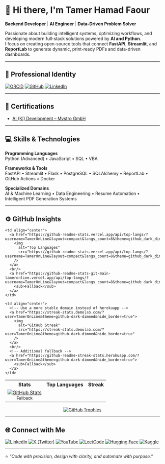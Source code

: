 # 👋 Hi there, I'm Tamer Hamad Faour

**Backend Developer** | **AI Engineer** | **Data-Driven Problem Solver**

Passionate about building intelligent systems, optimizing workflows, and developing modern full-stack solutions powered by **AI and Python**.  
I focus on creating open-source tools that connect **FastAPI**, **Streamlit**, and **ReportLab** to generate dynamic, print-ready PDFs and data-driven dashboards.

---

## 🪪 Professional Identity

[![ORCID](https://img.shields.io/badge/ORCID-0009--0009--3002--1770-brightgreen?logo=orcid&logoColor=white)](https://orcid.org/0009-0009-3002-1770)
[![GitHub](https://img.shields.io/badge/GitHub-TamerOnLine-181717?logo=github)](https://github.com/TamerOnLine)
[![LinkedIn](https://img.shields.io/badge/LinkedIn-Profile-blue?logo=linkedin)](https://linkedin.com/in/tameronline)


---

## 🧠 Certifications

- [AI (KI) Development – Mystro GmbH](https://sway.cloud.microsoft/BVRyxoeaThCBbIsR)

---

## 💻 Skills & Technologies

**Programming Languages**  
Python (Advanced) • JavaScript • SQL • VBA  

**Frameworks & Tools**  
FastAPI • Streamlit • Flask • PostgreSQL • SQLAlchemy • ReportLab • GitHub Actions • Docker  

**Specialized Domains**  
AI & Machine Learning • Data Engineering • Resume Automation • Intelligent PDF Generation Systems  

---

## ⚙️ GitHub Insights

<!-- ✨ Reliable embeds + automatic fallbacks in case of downtime -->

<table>
  <tr>
    <th>Stats</th>
    <th>Top Languages</th>
    <th>Streak</th>
  </tr>
  <tr>
    <td align="center">
      <!-- Primary version (official Vercel instance) -->
      <a href="https://github-readme-stats.vercel.app/api?username=TamerOnLine&show_icons=true&include_all_commits=true&count_private=true&theme=github_dark_dimmed&hide_border=true">
        <img
          alt="GitHub Stats"
          src="https://github-readme-stats.vercel.app/api?username=TamerOnLine&show_icons=true&include_all_commits=true&count_private=true&theme=github_dark_dimmed&hide_border=true"
        />
      </a>
      <br/>
      <!-- Fallback (optional self-hosted instance on Vercel) -->
      <!-- Change 'tameronline' to your own Vercel project name if you deploy your own instance -->
      <a href="https://github-readme-stats-git-main-tameronline.vercel.app/api?username=TamerOnLine&show_icons=true&include_all_commits=true&count_private=true&theme=github_dark_dimmed&hide_border=true">
        <sub>Fallback</sub>
      </a>
    </td>

    <td align="center">
      <a href="https://github-readme-stats.vercel.app/api/top-langs/?username=TamerOnLine&layout=compact&langs_count=8&theme=github_dark_dimmed&hide_border=true">
        <img
          alt="Top Languages"
          src="https://github-readme-stats.vercel.app/api/top-langs/?username=TamerOnLine&layout=compact&langs_count=8&theme=github_dark_dimmed&hide_border=true"
        />
      </a>
      <br/>
      <a href="https://github-readme-stats-git-main-tameronline.vercel.app/api/top-langs/?username=TamerOnLine&layout=compact&langs_count=8&theme=github_dark_dimmed&hide_border=true">
        <sub>Fallback</sub>
      </a>
    </td>

    <td align="center">
      <!-- Use a more stable domain instead of herokuapp -->
      <a href="https://streak-stats.demolab.com/?user=TamerOnLine&theme=github-dark-dimmed&hide_border=true">
        <img
          alt="GitHub Streak"
          src="https://streak-stats.demolab.com/?user=TamerOnLine&theme=github-dark-dimmed&hide_border=true"
        />
      </a>
      <br/>
      <!-- Additional fallback -->
      <a href="https://github-readme-streak-stats.herokuapp.com/?user=TamerOnLine&theme=github-dark-dimmed&hide_border=true">
        <sub>Fallback</sub>
      </a>
    </td>
  </tr>
</table>

<!-- 🏆 GitHub Trophies -->
<p align="center">
  <a href="https://github.com/ryo-ma/github-profile-trophy">
    <img
      alt="GitHub Trophies"
      src="https://github-profile-trophy.vercel.app/?username=TamerOnLine&theme=github_dark_dimmed&no-frame=true&no-bg=true&margin-w=12&margin-h=12&row=2&column=4&title=Joined2020,Repositories,Commits,Followers,Issues,Experience,PullRequest,Stars"
    />
  </a>
</p>

---

## 🌐 Connect with Me

[![LinkedIn](https://img.shields.io/badge/LinkedIn-TamerOnLine-blue?style=flat-square&logo=linkedin)](https://linkedin.com/in/tameronline)
[![X (Twitter)](https://img.shields.io/badge/X-@denkegewinnen-black?style=flat-square&logo=x)](https://x.com/denkegewinnen)
[![YouTube](https://img.shields.io/badge/YouTube-@MystroTamer-red?style=flat-square&logo=youtube)](https://www.youtube.com/@mystrotamer)
[![LeetCode](https://img.shields.io/badge/LeetCode-TamerOnLine-orange?style=flat-square&logo=leetcode)](https://leetcode.com/u/TamerOnLine/)
[![Hugging Face](https://img.shields.io/badge/HuggingFace-TamerOnLine-yellow?style=flat-square&logo=huggingface)](https://huggingface.co/TamerOnLine)
[![Kaggle](https://img.shields.io/badge/Kaggle-TamerOnLine-blue?style=flat-square&logo=kaggle)](https://www.kaggle.com/tameronline)

---

⭐ *“Code with precision, design with clarity, and automate with purpose.”*
